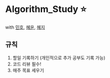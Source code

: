 # Algorithm_Study :star:
with [민호](https://github.com/ymh254), [혜윤](http://github.com/hyeyoon0808), [혜지](https://github.com/gpwltl)

## 규칙
1. 할일 기록하기 (개인적으로 추가 공부도 기록 가능)
2. 코드 리뷰 필수!
3. 매주 목표 세우기
